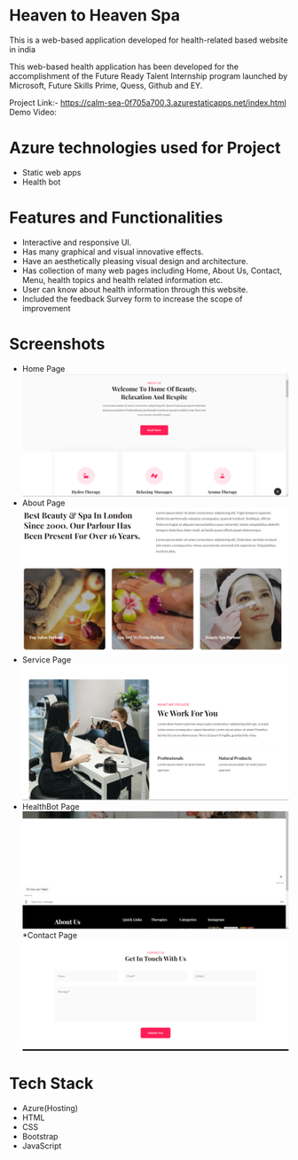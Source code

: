# Heaven to Heaven Spa
This is a web-based application developed for health-related based website in india

This web-based health application has been developed for the accomplishment of the Future Ready Talent Internship program launched by Microsoft, Future Skills Prime, Quess, Github and EY.

Project Link:- https://calm-sea-0f705a700.3.azurestaticapps.net/index.html
Demo Video:

# Azure technologies used for Project
* Static web apps
* Health bot

# Features and Functionalities
* Interactive and responsive UI.
* Has many graphical and visual innovative effects.
* Have an aesthetically pleasing visual design and architecture.
* Has collection of many web pages including Home, About Us, Contact, Menu, health topics and health related information etc.
* User can know about health information through this website.
* Included the feedback Survey form to increase the scope of improvement

# Screenshots
* Home Page
![Home Page](assets/images/Home.png)
* About Page
![About Page](assets/images/About.png)
* Service Page
![Service Page](assets/images/Services.png)
* HealthBot Page
![HealthBot Page](assets/images/Healthbot.png)
*Contact Page
![Contact Page](assets/images/Contact.png)

# Tech Stack

* Azure(Hosting)
* HTML
* CSS
* Bootstrap
* JavaScript
